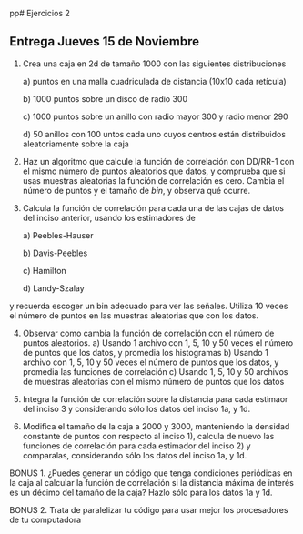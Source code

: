 pp# Ejercicios 2

## Entrega Jueves 15 de Noviembre


1. Crea una caja en 2d de tamaño 1000 con las siguientes distribuciones
 
    a) puntos en una malla cuadriculada de distancia (10x10 cada retícula)
  
    b) 1000 puntos sobre un disco de radio 300
  
    c) 1000 puntos sobre un anillo con radio mayor 300 y radio menor 290 
    
    d) 50 anillos con 100 untos cada uno cuyos centros están distribuidos aleatoriamente sobre la caja 

2. Haz un algoritmo que calcule la función de correlación con DD/RR-1 con el mismo número de puntos aleatorios que datos, y comprueba que si usas muestras aleatorias la función de correlación es cero. Cambia el número de puntos y el tamaño de *bin*, y observa qué ocurre.

3. Calcula la función de correlación para cada una de las cajas de datos del inciso anterior, usando los estimadores de

    a) Peebles-Hauser
  
    b) Davis-Peebles
  
    c) Hamilton
    
    d) Landy-Szalay

y recuerda escoger un bin adecuado para ver las señales. Utiliza 10 veces el número de puntos en las muestras aleatorias que con los datos.

4. Observar como cambia la función de correlación con el número de puntos aleatorios.
    a) Usando 1 archivo con 1, 5, 10 y 50 veces el número de puntos que los datos, y promedia los histogramas
    b) Usando 1 archivo con 1, 5, 10 y 50 veces el número de puntos que los datos, y promedia las funciones de correlación
    c) Usando 1, 5, 10 y 50 archivos de muestras aleatorias con el mismo número de puntos que los datos

5. Integra la función de correlación sobre la distancia para cada estimaor del inciso 3 y considerando sólo los datos del inciso 1a, y 1d.

6. Modifica el tamaño de la caja a 2000 y 3000, manteniendo la densidad constante de puntos con respecto al inciso 1), calcula 
de nuevo las funciones de correlación para cada estimador del inciso 2) y comparalas, considerando sólo los datos del inciso 1a, y 1d.

BONUS 1. ¿Puedes generar un código que tenga condiciones periódicas en la caja al calcular la función de correlación si la distancia máxima de interés es un décimo del tamaño de la caja? Hazlo sólo para los datos 1a y 1d.

BONUS 2. Trata de paralelizar tu código para usar mejor los procesadores de tu computadora

